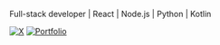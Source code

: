 Full-stack developer | React | Node.js | Python | Kotlin

[![X](https://img.shields.io/badge/X-black?style=flat-square&logo=)](https://x.com/jk08y)
[![Portfolio](https://img.shields.io/badge/Portfolio-black?style=flat-square&logo=safari)](https://pf.jkapp.pro)


<div align="center">
    
</div>
